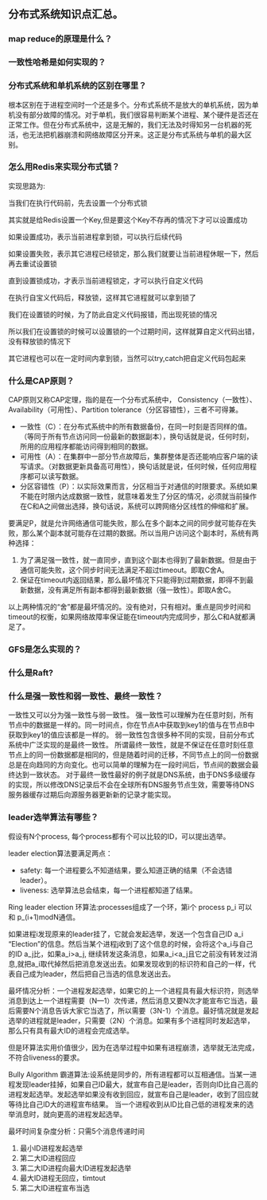 ## 分布式系统知识点汇总。

### map reduce的原理是什么？

### 一致性哈希是如何实现的？


### 分布式系统和单机系统的区别在哪里？
根本区别在于进程空间时一个还是多个。分布式系统不是放大的单机系统，因为单机没有部分故障的情况。对于单机，我们很容易判断某个进程、某个硬件是否还在正常工作。但在分布式系统中，这是无解的，我们无法及时得知另一台机器的死活，也无法把机器崩溃和网络故障区分开来。这正是分布式系统与单机的最大区别。

### 怎么用Redis来实现分布式锁？
实现思路为:

当我们在执行代码前，先去设置一个分布式锁

其实就是给Redis设置一个Key,但是要这个Key不存再的情况下才可以设置成功

如果设置成功，表示当前进程拿到锁，可以执行后续代码 

如果设置失败，表示其它进程已经锁定，那么我们就要让当前进程休眠一下，然后再去重试设置锁

直到设置锁成功，才表示当前进程锁定，才可以执行自定义代码

在执行自宝义代码后，释放锁，这样其它进程就可以拿到锁了

我们在设置锁的时候，为了防此自定义代码报错，而出现死锁的情况

所以我们在设置锁的时候可以设置锁的一个过期时间，这样就算自定义代码出错，没有释放锁的情况下

其它进程也可以在一定时间内拿到锁，当然可以try,catch把自定义代码包起来


### 什么是CAP原则？
CAP原则又称CAP定理，指的是在一个分布式系统中， Consistency（一致性）、 Availability（可用性）、Partition tolerance（分区容错性），三者不可得兼。

- 一致性（C）：在分布式系统中的所有数据备份，在同一时刻是否同样的值。（等同于所有节点访问同一份最新的数据副本），换句话就是说，任何时刻，所用的应用程序都能访问得到相同的数据。
- 可用性（A）：在集群中一部分节点故障后，集群整体是否还能响应客户端的读写请求。（对数据更新具备高可用性），换句话就是说，任何时候，任何应用程序都可以读写数据。
- 分区容错性（P）：以实际效果而言，分区相当于对通信的时限要求。系统如果不能在时限内达成数据一致性，就意味着发生了分区的情况，必须就当前操作在C和A之间做出选择，换句话说，系统可以跨网络分区线性的伸缩和扩展。

要满足P，就是允许网络通信可能失败，那么在多个副本之间的同步就可能存在失败，那么某个副本就可能存在过期的数据。所以当用户访问这个副本时，系统有两种选择：
1. 为了满足强一致性，就一直同步，直到这个副本也得到了最新数据。但是由于通信可能失败，这个同步时间无法满足不超过timeout。即取C舍A。
2. 保证在timeout内返回结果，那么最坏情况下只能得到过期数据，即得不到最新数据，没有满足所有副本都得到最新数据（强一致性）。即取A舍C。

以上两种情况的“舍”都是最坏情况的。没有绝对，只有相对。重点是同步时间和timeout的权衡，如果网络故障率保证能在timeout内完成同步，那么C和A就都满足了。


### GFS是怎么实现的？

### 什么是Raft?

### 什么是强一致性和弱一致性、最终一致性？
一致性又可以分为强一致性与弱一致性。
强一致性可以理解为在任意时刻，所有节点中的数据是一样的。同一时间点，你在节点A中获取到key1的值与在节点B中获取到key1的值应该都是一样的。
弱一致性包含很多种不同的实现，目前分布式系统中广泛实现的是最终一致性。
所谓最终一致性，就是不保证在任意时刻任意节点上的同一份数据都是相同的，但是随着时间的迁移，不同节点上的同一份数据总是在向趋同的方向变化。也可以简单的理解为在一段时间后，节点间的数据会最终达到一致状态。
对于最终一致性最好的例子就是DNS系统，由于DNS多级缓存的实现，所以修改DNS记录后不会在全球所有DNS服务节点生效，需要等待DNS服务器缓存过期后向源服务器更新新的记录才能实现。

### leader选举算法有哪些？
假设有N个process, 每个process都有个可以比较的ID，可以提出选举。

leader election算法要满足两点：
- safety: 每一个进程要么不知道结果，要么知道正确的结果（不会选错leader）。
- liveness: 选举算法总会结束，每一个进程都知道了结果。

Ring leader election 环算法:processes组成了一个环，第i个 process p_i 可以和 p_(i+1)modN通信。

如果进程i发现原来的leader挂了，它就会发起选举，发送一个包含自己ID a_i “Election”的信息。然后当某个进程j收到了这个信息的时候，会将这个a_i与自己的ID a_j比，如果a_i>a_j, 继续转发这条消息，如果a_i<a_j且它之前没有转发过消息,就把a_i取代掉然后把消息发送出去。如果发现收到的标识符和自己的一样，代表自己成为leader，然后把自己当选的信息发送出去。

最坏情况分析：一个进程发起选举，如果它的上一个进程具有最大标识符，则选举消息到达上一个进程需要（N—1）次传递，然后消息又要N次才能宣布它当选，最后需要N个消息告诉大家它当选了，所以需要（3N-1）个消息。最好情况就是发起选举的进程就是leader，只需要（2N）个消息。如果有多个进程同时发起选举，那么只有具有最大ID的进程会完成选举。

但是环算法实用价值很少，因为在选举过程中如果有进程崩溃，选举就无法完成，不符合liveness的要求。

Bully Algorithm 霸道算法:设系统是同步的，所有进程都可以互相通信。当某一进程发现leader挂掉，如果自己ID最大，就宣布自己是leader，否则向ID比自己高的进程发起选举。发起选举如果没有收到回应，就宣布自己是leader，收到了回应就等待比自己ID大的进程宣布结果。
当一个进程收到从ID比自己低的进程发来的选举消息时，就向更高的进程发起选举。

最坏时间复杂度分析：只需5个消息传递时间
1. 最小ID进程发起选举
2. 第二大ID进程回应
3. 第二大ID进程向最大ID进程发起选举
4. 最大ID进程无回应，timtout
5. 第二大ID进程宣布当选
